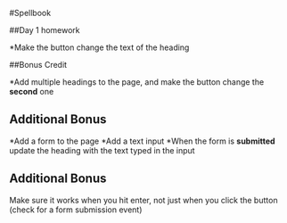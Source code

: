 #Spellbook

##Day 1 homework

*Make the button change the text of the heading

##Bonus Credit

*Add multiple headings to the page, and make the button change the __second__ one

## Additional Bonus

*Add a form to the page
*Add a text input
*When the form is __submitted__ update the heading with the text typed in the input

## Additional Bonus
Make sure it works when you hit enter, not just when you click the button (check for a form submission event)